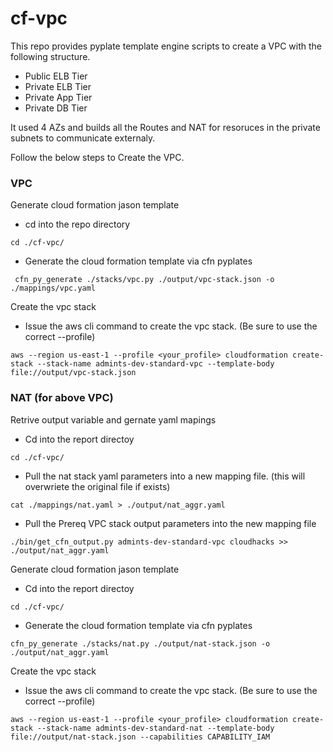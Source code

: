 # cf-vpc
This repo provides pyplate template engine scripts to create a VPC with the following structure.

- Public ELB Tier
- Private ELB Tier
- Private App Tier
- Private DB Tier

It used 4 AZs and builds all the Routes and NAT for resoruces in the private subnets to communicate externaly.

Follow the below steps to Create the VPC.

### VPC
Generate cloud formation jason template

- cd into the repo directory
```
cd ./cf-vpc/
```

- Generate the cloud formation template via cfn pyplates
```
 cfn_py_generate ./stacks/vpc.py ./output/vpc-stack.json -o ./mappings/vpc.yaml
```

Create the vpc stack
- Issue the aws cli command to create the vpc stack.  (Be sure to use the correct --profile)
```
aws --region us-east-1 --profile <your_profile> cloudformation create-stack --stack-name admints-dev-standard-vpc --template-body  file://output/vpc-stack.json
```

### NAT (for above VPC)

Retrive output variable and gernate yaml mapings
- Cd into the report directoy
```
cd ./cf-vpc/
```
- Pull the nat stack yaml parameters into a new mapping file. (this will overwriete the original file if exists)
```
cat ./mappings/nat.yaml > ./output/nat_aggr.yaml
```

- Pull the Prereq VPC stack output parameters into the new mapping file
```
./bin/get_cfn_output.py admints-dev-standard-vpc cloudhacks >> ./output/nat_aggr.yaml
```
Generate cloud formation jason template

- Cd into the report directoy
```
cd ./cf-vpc/
```

- Generate the cloud formation template via cfn pyplates
```
cfn_py_generate ./stacks/nat.py ./output/nat-stack.json -o ./output/nat_aggr.yaml 
```

Create the vpc stack
- Issue the aws cli command to create the vpc stack.  (Be sure to use the correct --profile)
```
aws --region us-east-1 --profile <your_profile> cloudformation create-stack --stack-name admints-dev-standard-nat --template-body  file://output/nat-stack.json --capabilities CAPABILITY_IAM
```
